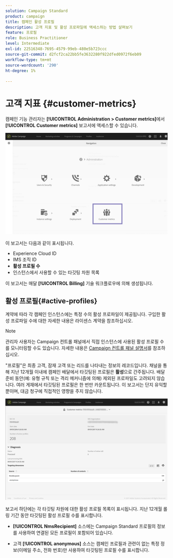 ```yaml
---
solution: Campaign Standard
product: campaign
title: 캠페인 활성 프로필
description: 고객 지표 및 활성 프로파일에 액세스하는 방법 살펴보기
feature: 프로필
role: Business Practitioner
level: Intermediate
exl-id: 22516348-7695-4579-99eb-480e5b723ccc
source-git-commit: d2fcf2ca22bb5fe3632280f922dfed0972f6eb09
workflow-type: tm+mt
source-wordcount: '290'
ht-degree: 1%

---
```


# 고객 지표 {#customer-metrics}

캠페인 기능 관리자는 **[!UICONTROL Administration > Customer metrics]**&#x200B;에서 **[!UICONTROL Customer metrics]** 보고서에 액세스할 수 있습니다.

![](assets/audience_active_profiles1.png)

이 보고서는 다음과 같이 표시됩니다.

* Experience Cloud ID
* IMS 조직 ID
* **활성 프로필 수**
* 인스턴스에서 사용할 수 있는 타깃팅 차원 목록

이 보고서는 매달 **[!UICONTROL Billing]** 기술 워크플로우에 의해 생성됩니다.

## 활성 프로필{#active-profiles}

계약에 따라 각 캠페인 인스턴스에는 특정 수의 활성 프로파일이 제공됩니다. 구입한 활성 프로파일 수에 대한 자세한 내용은 라이센스 계약을 참조하십시오.

>[!NOTE]
>
>관리자 사용자는 Campaign 컨트롤 패널에서 직접 인스턴스에 사용된 활성 프로필 수를 모니터링할 수도 있습니다. 자세한 내용은 [Campaign 컨트롤 패널 설명서](https://experienceleague.adobe.com/docs/control-panel/using/performance-monitoring/active-profiles-monitoring.html)를 참조하십시오.


&quot;프로필&quot;은 최종 고객, 잠재 고객 또는 리드를 나타내는 정보의 레코드입니다. 채널을 통해 지난 12개월 이내에 캠페인 배달에서 타깃팅된 프로필은 **활성**&#x200B;으로 간주됩니다. 배달 준비 동안(예: 유형 규칙 또는 격리 메커니즘에 의해) 제외된 프로파일도 고려되지 않습니다. 여러 게재에서 타깃팅된 프로필은 한 번만 카운트됩니다. 이 보고서는 단지 유익할 뿐이며, 대금 청구에 직접적인 영향을 주지 않습니다.

![](assets/audience_active_profiles2.png)

보고서 하단에는 각 타깃팅 차원에 대한 활성 프로필 목록이 표시됩니다. 지난 12개월 롤링 기간 동안 타깃팅된 활성 프로필 수를 표시합니다.

* **[!UICONTROL NmsRecipient]** 소스에는 Campaign Standard 프로필의 정보를 사용하여 연결된 모든 프로필이 포함되어 있습니다.

* 고객 **[!UICONTROL anonymous]** 소스는 캠페인 프로필과 관련이 없는 특정 정보(이메일 주소, 전화 번호)만 사용하여 타깃팅된 프로필 수를 표시합니다.
